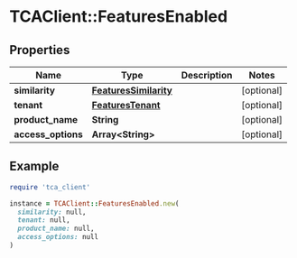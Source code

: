 # TCAClient::FeaturesEnabled

## Properties

| Name | Type | Description | Notes |
| ---- | ---- | ----------- | ----- |
| **similarity** | [**FeaturesSimilarity**](FeaturesSimilarity.md) |  | [optional] |
| **tenant** | [**FeaturesTenant**](FeaturesTenant.md) |  | [optional] |
| **product_name** | **String** |  | [optional] |
| **access_options** | **Array&lt;String&gt;** |  | [optional] |

## Example

```ruby
require 'tca_client'

instance = TCAClient::FeaturesEnabled.new(
  similarity: null,
  tenant: null,
  product_name: null,
  access_options: null
)
```

